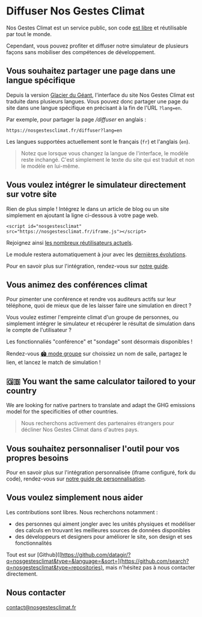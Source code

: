 # Diffuser Nos Gestes Climat

Nos Gestes Climat est un service public, son code [est libre](/documentation) et réutilisable par tout le monde.

Cependant, vous pouvez profiter et diffuser notre simulateur de plusieurs façons sans mobiliser des compétences de développement.

## Vous souhaitez partager une page dans une langue spécifique

Depuis la version [Glacier du Géant](https://nosgestesclimat.fr/nouveautés/glacier-du-géant), l'interface du
site Nos Gestes Climat est traduite dans plusieurs langues. Vous pouvez donc
partager une page du site dans une langue spécifique en précisant à la fin de
l'URL `?lang=en`.

Par exemple, pour partager la page  _/diffuser_ en anglais :

`https://nosgestesclimat.fr/diffuser?lang=en`

Les langues supportées actuellement sont le français (`fr`) et l'anglais (`en`).

> Notez que lorsque vous changez la langue de l'interface, le modèle reste
> inchangé. C'est simplement le texte du site qui est traduit et non le modèle
> en lui-même.

## Vous voulez intégrer le simulateur directement sur votre site

Rien de plus simple ! Intégrez le dans un article de blog ou un site simplement en ajoutant la ligne ci-dessous à votre page web.

`<script id="nosgestesclimat" src="https://nosgestesclimat.fr/iframe.js"></script>`

Rejoignez ainsi [les nombreux réutilisateurs actuels](https://datagir.ademe.fr/apps/nos-gestes-climat/).

Le module restera automatiquement à jour avec les [dernières évolutions](/nouveautés).

Pour en savoir plus sur l'intégration, rendez-vous sur [notre guide](https://github.com/datagir/nosgestesclimat-site/blob/master/PERSONNALISATION.md).

## Vous animez des conférences climat

Pour pimenter une conférence et rendre vos auditeurs actifs sur leur téléphone, quoi de mieux que de les laisser faire une simulation en direct ?

Vous voulez estimer l'empreinte climat d'un groupe de personnes, ou simplement intégrer le simulateur et récupérer le résultat de simulation dans le compte de l'utilisateur ?

Les fonctionnaliés "conférence" et "sondage" sont désormais disponibles !

Rendez-vous [🏟️ mode groupe](/groupe) sur choissiez un nom de salle, partagez le lien, et lancez le match de simulation !

<h2 lang="en"> <span role="img" aria-label="" aria-hidden="true">🇬🇧</span> You want the same calculator tailored to your country </h2>

<p lang="en">We are looking for native partners to translate and adapt the GHG emissions model for the specificities of other countries.</p>

> Nous recherchons activement des partenaires étrangers pour décliner Nos Gestes Climat dans d'autres pays.

## Vous souhaitez personnaliser l'outil pour vos propres besoins

Pour en savoir plus sur l'intégration personnalisée (<span lang="en">iframe</span> configuré, fork du code), rendez-vous sur [notre guide de personnalisation](https://github.com/datagir/nosgestesclimat-site/blob/master/PERSONNALISATION.md).

## Vous voulez simplement nous aider

Les contributions sont libres. Nous recherchons notamment :

-   des personnes qui aiment jongler avec les unités physiques et modéliser des calculs en trouvant les meilleures sources de données disponibles
-   des développeurs et designers pour améliorer le site, son design et ses fonctionnalités

Tout est sur [Github]([https://github.com/datagir/?q=nosgestesclimat&type=&language=&sort=](https://github.com/search?q=nosgestesclimat&type=repositories), mais n'hésitez pas à nous contacter directement.

## Nous contacter

contact@nosgestesclimat.fr
